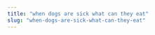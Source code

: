 ```yaml
---
title: "when dogs are sick what can they eat"
slug: "when-dogs-are-sick-what-can-they-eat"
---
```



